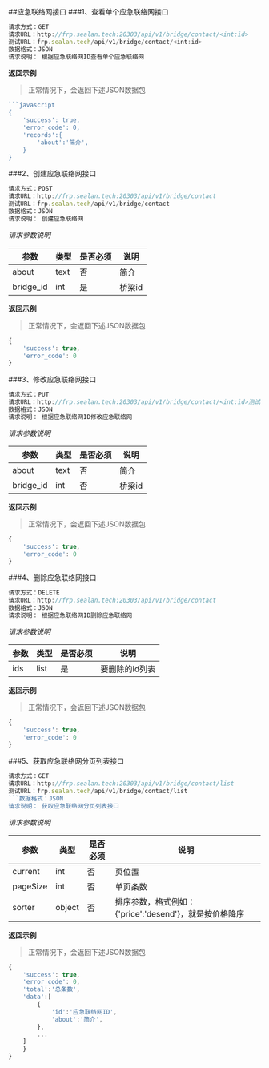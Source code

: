 ##应急联络网接口
###1、查看单个应急联络网接口
```javascript
请求方式：GET
请求URL：http://frp.sealan.tech:20303/api/v1/bridge/contact/<int:id>
测试URL：frp.sealan.tech/api/v1/bridge/contact/<int:id>
数据格式：JSON
请求说明： 根据应急联络网ID查看单个应急联络网
```
**返回示例**
> 正常情况下，会返回下述JSON数据包
```javascript
```javascript
{
	'success': true,
	'error_code': 0,
	'records':{
		'about':'简介',
	}
}
```
###2、创建应急联络网接口
```javascript
请求方式：POST
请求URL：http://frp.sealan.tech:20303/api/v1/bridge/contact
测试URL：frp.sealan.tech/api/v1/bridge/contact
数据格式：JSON
请求说明： 创建应急联络网
```
*请求参数说明*

| 参数  | 类型   | 是否必须 | 说明        |
| ----- | ------ | -------- | ----------- |
|about|text|否|简介|
|bridge_id|int|是|桥梁id|

**返回示例**
> 正常情况下，会返回下述JSON数据包
```javascript
{
	'success': true,
	'error_code': 0
}
```
###3、修改应急联络网接口
```javascript
请求方式：PUT
请求URL：http://frp.sealan.tech:20303/api/v1/bridge/contact/<int:id>测试URL：frp.sealan.tech/api/v1/bridge/contact/<int:id>
数据格式：JSON
请求说明： 根据应急联络网ID修改应急联络网
```
*请求参数说明*

| 参数  | 类型   | 是否必须 | 说明        |
| ----- | ------ | -------- | ----------- |
|about|text|否|简介|
|bridge_id|int|否|桥梁id|

**返回示例**
> 正常情况下，会返回下述JSON数据包
```javascript
{
	'success': true,
	'error_code': 0
}
```
###4、删除应急联络网接口
```javascript
请求方式：DELETE
请求URL：http://frp.sealan.tech:20303/api/v1/bridge/contact
数据格式：JSON
请求说明： 根据应急联络网ID删除应急联络网
```
*请求参数说明*

| 参数  | 类型   | 是否必须 | 说明        |
| ----- | ------ | -------- | ----------- |
|ids|list|是|要删除的id列表|
**返回示例**
> 正常情况下，会返回下述JSON数据包
```javascript
{
	'success': true,
	'error_code': 0
}
```
###5、获取应急联络网分页列表接口
```javascript
请求方式：GET
请求URL：http://frp.sealan.tech:20303/api/v1/bridge/contact/list
测试URL：frp.sealan.tech/api/v1/bridge/contact/list
```数据格式：JSON
请求说明： 获取应急联络网分页列表接口
```
*请求参数说明*

| 参数  | 类型   | 是否必须 | 说明        |
| ----- | ------ | -------- | ----------- |
|current|int|否|页位置|
|pageSize|int|否|单页条数|
|sorter|object|否|排序参数，格式例如：{'price':'desend'}，就是按价格降序|

**返回示例**
> 正常情况下，会返回下述JSON数据包
```javascript
{
	'success': true,
	'error_code': 0,
	'total':'总条数',
	'data':[
		{
			'id':'应急联络网ID',
			'about':'简介',
		},
		...
	]
	}
}
```
